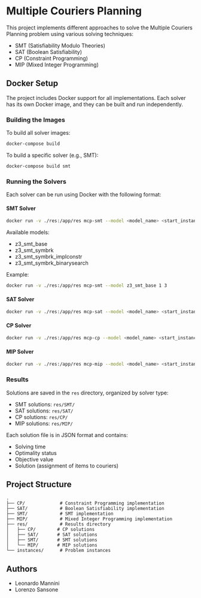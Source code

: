 # Multiple Couriers Planning

This project implements different approaches to solve the Multiple Couriers Planning problem using various solving techniques:
- SMT (Satisfiability Modulo Theories)
- SAT (Boolean Satisfiability)
- CP (Constraint Programming)
- MIP (Mixed Integer Programming)

## Docker Setup

The project includes Docker support for all implementations. Each solver has its own Docker image, and they can be built and run independently.

### Building the Images

To build all solver images:
```bash
docker-compose build
```

To build a specific solver (e.g., SMT):
```bash
docker-compose build smt
```

### Running the Solvers

Each solver can be run using Docker with the following format:

#### SMT Solver
```bash
docker run -v ./res:/app/res mcp-smt --model <model_name> <start_instance> <end_instance>
```
Available models:
- z3_smt_base
- z3_smt_symbrk
- z3_smt_symbrk_implconstr
- z3_smt_symbrk_binarysearch

Example:
```bash
docker run -v ./res:/app/res mcp-smt --model z3_smt_base 1 3
```

#### SAT Solver
```bash
docker run -v ./res:/app/res mcp-sat --model <model_name> <start_instance> <end_instance>
```

#### CP Solver
```bash
docker run -v ./res:/app/res mcp-cp --model <model_name> <start_instance> <end_instance>
```

#### MIP Solver
```bash
docker run -v ./res:/app/res mcp-mip --model <model_name> <start_instance> <end_instance>
```

### Results

Solutions are saved in the `res` directory, organized by solver type:
- SMT solutions: `res/SMT/`
- SAT solutions: `res/SAT/`
- CP solutions: `res/CP/`
- MIP solutions: `res/MIP/`

Each solution file is in JSON format and contains:
- Solving time
- Optimality status
- Objective value
- Solution (assignment of items to couriers)

## Project Structure

```
.
├── CP/             # Constraint Programming implementation
├── SAT/            # Boolean Satisfiability implementation
├── SMT/            # SMT implementation
├── MIP/            # Mixed Integer Programming implementation
├── res/            # Results directory
│   ├── CP/        # CP solutions
│   ├── SAT/       # SAT solutions
│   ├── SMT/       # SMT solutions
│   └── MIP/       # MIP solutions
└── instances/      # Problem instances
```

## Authors
- Leonardo Mannini
- Lorenzo Sansone
